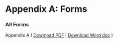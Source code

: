 # Appendix A: Forms

### All Forms <a href="#all-forms" id="all-forms"></a>

Appendix A ( [Download PDF](https://github.com/opendocsg/opendoc-family-justice-courts-practice-directions/raw/master/assets/Appendices/Appendix%20A%20\(as%20at%2029%20May%202024\).pdf) | [Download Word doc](https://github.com/opendocsg/opendoc-family-justice-courts-practice-directions/raw/master/assets/Appendices/Appendix%20A%20\(as%20at%2029%20May%202024\).docx) )

